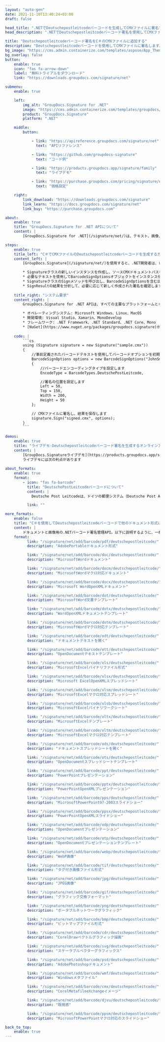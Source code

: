 ```yaml
---
layout: "auto-gen"
date: 2021-11-10T13:40:24+03:00
draft: false

head_title: ".NETでDeutschepostleitcodeバーコードを生成してCMXファイルに署名する|署名文書"
head_description: ".NETでDeutschepostleitcodeバーコード署名を使用してCMXファイルに署名する-人気のあるビジネスドキュメントや画像ファイル形式にバーコードを追加する."

title: "Deutschepostleitcodeバーコード署名をC＃のCMXファイルに追加する"
description: "Deutschepostleitcodeバーコードを使用してCMXファイルに署名します。署名プロパティを操作し、ニーズに合ったドキュメント内で高度な署名オプションを設定します."
bg_image: "https://cms.admin.containerize.com/templates/aspose/App_Themes/V3/images/bg/header1.png"
bg_overlay: false
button:
    enable: true
    icon: "fas fa-arrow-down"
    label: "無料トライアルをダウンロード"
    link: "https://downloads.groupdocs.com/signature/net"

submenu:
    enable: true

    left:
        img_alt: "GroupDocs.Signature for .NET"
        image: "https://cms.admin.containerize.com/templates/groupdocs/images/product-logos/90x90-noborder/groupdocs-signature-net.png"
        product: "GroupDocs.Signature"
        platform: ".NET"

    middle:
        button:

            - link: "https://apireference.groupdocs.com/signature/net"
              text: "APIリファレンス"

            - link: "https://github.com/groupdocs-signature"
              text: "コード例"

            - link: "https://products.groupdocs.app/signature/family"
              text: "ライブデモ"

            - link: "https://purchase.groupdocs.com/pricing/signature/net"
              text: "価格設定"

    right:
        link_download: "https://downloads.groupdocs.com/signature"
        link_learn: "https://docs.groupdocs.com/signature/net"
        link_buy: "https://purchase.groupdocs.com"

about:
    enable: true
    title: "GroupDocs.Signature for .NET APIについて"
    content: |
        [GroupDocs.Signature for .NET](/signature/net/)は、テキスト、画像、バーコード、スタンプ、フォームフィールド、QRコード、メタデータなどのさまざまな署名タイプを使用してデジタルドキュメントに電子署名するネイティブ.NETAPIです。ユーザーは、PDF、Microsoft Word、Excelワークシート、PowerPointプレゼンテーション、Adobe Photoshop、メタファイル、および画像ファイル形式内のデジタル署名を追加、編集、検証、削除、および検索でき、必要に応じて署名プロパティをカスタマイズするための追加サポートがあります。

steps:
    enable: true
    title_left: "C＃でCMXファイルのDeutschepostleitcodeバーコードを生成する方法"
    content_left: |
        [GroupDocs.Signature](/signature/net/)を使用すると、.NET開発者は、いくつかの簡単な手順を実行することで、アプリケーション内のCMXファイルにDeutschepostleitcodeバーコードを簡単に追加できます。

        * Signatureクラスの新しいインスタンスを作成し、ソースCMXドキュメントパスをコンストラクターパラメーターとして渡します。
        * 必要なテキストを使用してBarcodeSignOptionsオブジェクトをインスタンス化し、EncodeTypeプロパティをDeutschePostLeitcodeに設定します。
        * SignatureクラスのSignメソッドを呼び出し、BarcodeSignOptionsを含む出力CMXファイル名を渡します。
        * SignResultの結果を分析して、必要に応じて新しく作成された署名を確認します。
        
    title_right: "システム要求"
    content_right: |
        GroupDocs.Signature for .NET APIは、すべての主要なプラットフォームとオペレーティングシステムでサポートされています。以下のコードを実行する前に、システムに次の前提条件がインストールされていることを確認してください。

        * オペレーティングシステム: Microsoft Windows、Linux、MacOS
        * 開発環境: Visual Studio、Xamarin、MonoDevelop
        * フレームワーク: .NET Framework、.NET Standard、.NET Core、Mono
        * [NuGet](https://www.nuget.org/packages/groupdocs.signature)からGroupDocs.Signaturefor.NETの最新バージョンをダウンロードします
        
    code: |
        ```cs
        using (Signature signature = new Signature("sample.cmx"))
        {
            //事前定義されたバーコードテキストを使用してバーコードオプションを初期化します
            BarcodeSignOptions options = new BarcodeSignOptions("JohnSmith")
            {
                //バーコードエンコーディングタイプを設定します
                EncodeType = BarcodeTypes.DeutschePostLeitcode,

                //署名の位置を設定します
                Left = 50,
                Top = 150,
                Width = 200,
                Height = 50
            };

            // CMXファイルに署名し、結果を保存します 
            signature.Sign("signed.cmx", options);
        }
        ```
        
demos:
    enable: true
    title: "ライブデモ-Deutschepostleitcodeバーコード署名を生成するオンラインアプリ"
    content: |
        [GroupDocs.Signatureライブデモ](https://products.groupdocs.app/signature/family)サイトにアクセスして、今すぐDeutschepostleitcodeバーコードをCMXファイルに追加します。  
        ライブデモには次の利点があります
        
about_formats:
    enable: true
    format:
        - icon: "fas fa-barcode"
          title: "DeutschePostLeitcodeバーコードについて"
          content: |
            Deutsche Post Leitcodeは、ドイツの郵便システム（Deutsche Post AG [DHL]）がメールの宛先を指定するために使用します。これは、Interleaved 2of5シンボル体系の変形です。

          link: ""

more_formats:
    enable: false
    title: "C＃を使用してDeutschepostleitcodeバーコードで他のドキュメント形式に署名する"
    content: |
        ドキュメントと画像用の.NETバーコード署名管理API。以下に説明するように、一般的なファイル形式のいくつかにバーコード署名を追加します。
    format: 
          link: "/signature/net/add/barcode/pdf/deutschepostleitcode/"
          description: "AdobePortableドキュメント形式"

          link: "/signature/net/add/barcode/doc/deutschepostleitcode/"
          description: "MicrosoftWordドキュメント"

          link: "/signature/net/add/barcode/docm/deutschepostleitcode/"
          description: "MicrosoftWordマクロ対応ドキュメント"

          link: "/signature/net/add/barcode/docx/deutschepostleitcode/"
          description: "Microsoft WordOpenXMLドキュメント"

          link: "/signature/net/add/barcode/dot/deutschepostleitcode/"
          description: "MicrosoftWord文書テンプレート"

          link: "/signature/net/add/barcode/dotx/deutschepostleitcode/"
          description: "WordOpenXMLドキュメントテンプレート"

          link: "/signature/net/add/barcode/dotm/deutschepostleitcode/"
          description: "MicrosoftWordマクロ対応テンプレート"       

          link: "/signature/net/add/barcode/odt/deutschepostleitcode/"
          description: "ドキュメントテキストを開く"

          link: "/signature/net/add/barcode/ott/deutschepostleitcode/"
          description: "OpenDocumentテキストテンプレート"

          link: "/signature/net/add/barcode/xls/deutschepostleitcode/"
          description: "MicrosoftExcelバイナリファイル形式"

          link: "/signature/net/add/barcode/xlsx/deutschepostleitcode/"
          description: "Microsoft ExcelOpenXMLスプレッドシート"

          link: "/signature/net/add/barcode/xlsm/deutschepostleitcode/"
          description: "MicrosoftExcelマクロ対応スプレッドシート"

          link: "/signature/net/add/barcode/xlsb/deutschepostleitcode/"
          description: "MicrosoftExcelバイナリワークシート"

          link: "/signature/net/add/barcode/xltx/deutschepostleitcode/"
          description: "MicrosoftExcelテンプレート"

          link: "/signature/net/add/barcode/xltm/deutschepostleitcode/"
          description: "MicrosoftExcelマクロ対応テンプレート"

          link: "/signature/net/add/barcode/ods/deutschepostleitcode/"
          description: "ドキュメントスプレッドシートを開く"

          link: "/signature/net/add/barcode/ots/deutschepostleitcode/"
          description: "OpenDocumentスプレッドシートテンプレート"

          link: "/signature/net/add/barcode/ppt/deutschepostleitcode/"
          description: "PowerPointプレゼンテーション"

          link: "/signature/net/add/barcode/pptx/deutschepostleitcode/"
          description: "PowerPointOpenXMLプレゼンテーション"

          link: "/signature/net/add/barcode/pps/deutschepostleitcode/"
          description: "MicrosoftPowerPoint97-2003スライドショー"

          link: "/signature/net/add/barcode/ppsx/deutschepostleitcode/"
          description: "PowerPointOpenXMLスライドショー"                              

          link: "/signature/net/add/barcode/odp/deutschepostleitcode/"
          description: "OpenDocumentプレゼンテーション"

          link: "/signature/net/add/barcode/otp/deutschepostleitcode/"
          description: "OpenDocumentプレゼンテーションテンプレート"

          link: "/signature/net/add/barcode/webp/deutschepostleitcode/"
          description: "WebP画像"

          link: "/signature/net/add/barcode/tif/deutschepostleitcode/"
          description: "タグ付き画像ファイル形式"

          link: "/signature/net/add/barcode/jpg/deutschepostleitcode/"
          description: "JPEG画像"

          link: "/signature/net/add/barcode/gif/deutschepostleitcode/"
          description: "グラフィック交換フォーマット"

          link: "/signature/net/add/barcode/png/deutschepostleitcode/"
          description: "ポータブルネットワークグラフィック"

          link: "/signature/net/add/barcode/bmp/deutschepostleitcode/"
          description: "ビットマップファイル形式"

          link: "/signature/net/add/barcode/cdr/deutschepostleitcode/"
          description: "CorelDrawベクトルグラフィック描画"

          link: "/signature/net/add/barcode/svg/deutschepostleitcode/"
          description: "スケーラブルベクターグラフィックス"

          link: "/signature/net/add/barcode/psd/deutschepostleitcode/"
          description: "AdobePhotoshopドキュメント"

          link: "/signature/net/add/barcode/wmf/deutschepostleitcode/"
          description: "Windowsメタファイル"        

          link: "/signature/net/add/barcode/cmx/deutschepostleitcode/"
          description: "CorelMetafileeXchangeイメージ"

          link: "/signature/net/add/barcode/djvu/deutschepostleitcode/"
          description: "既視感"

          link: "/signature/net/add/barcode/ppsm/deutschepostleitcode/"
          description: "MicrosoftPowerPointマクロ対応のスライドショー"

back_to_top:
    enable: true
---
```

